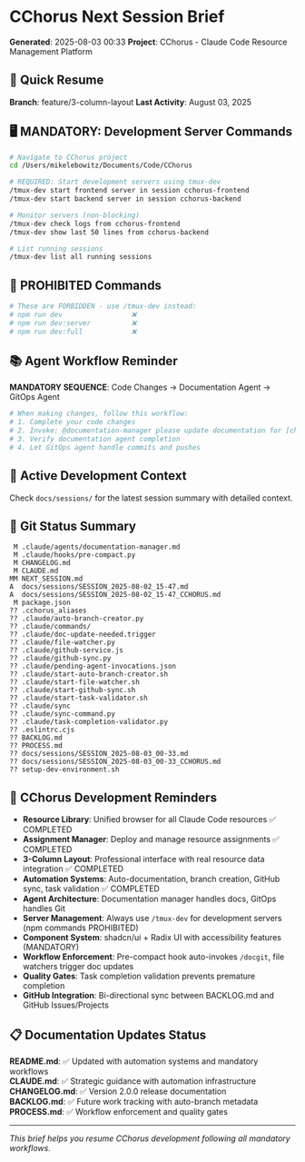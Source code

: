 # CChorus Next Session Brief

**Generated**: 2025-08-03 00:33
**Project**: CChorus - Claude Code Resource Management Platform

## 🚀 Quick Resume

**Branch**: feature/3-column-layout
**Last Activity**: August 03, 2025

## 🖥️ MANDATORY: Development Server Commands

```bash
# Navigate to CChorus project
cd /Users/mikelebowitz/Documents/Code/CChorus

# REQUIRED: Start development servers using tmux-dev
/tmux-dev start frontend server in session cchorus-frontend
/tmux-dev start backend server in session cchorus-backend

# Monitor servers (non-blocking)
/tmux-dev check logs from cchorus-frontend
/tmux-dev show last 50 lines from cchorus-backend

# List running sessions
/tmux-dev list all running sessions
```

## 🚫 PROHIBITED Commands

```bash
# These are FORBIDDEN - use /tmux-dev instead:
# npm run dev                 ❌
# npm run dev:server          ❌
# npm run dev:full            ❌
```

## 📚 Agent Workflow Reminder

**MANDATORY SEQUENCE**: Code Changes → Documentation Agent → GitOps Agent

```bash
# When making changes, follow this workflow:
# 1. Complete your code changes
# 2. Invoke: @documentation-manager please update documentation for [changes]
# 3. Verify documentation agent completion
# 4. Let GitOps agent handle commits and pushes
```

## 🎯 Active Development Context

Check `docs/sessions/` for the latest session summary with detailed context.

## 📂 Git Status Summary

```
 M .claude/agents/documentation-manager.md
 M .claude/hooks/pre-compact.py
 M CHANGELOG.md
 M CLAUDE.md
MM NEXT_SESSION.md
A  docs/sessions/SESSION_2025-08-02_15-47.md
A  docs/sessions/SESSION_2025-08-02_15-47_CCHORUS.md
 M package.json
?? .cchorus_aliases
?? .claude/auto-branch-creator.py
?? .claude/commands/
?? .claude/doc-update-needed.trigger
?? .claude/file-watcher.py
?? .claude/github-service.js
?? .claude/github-sync.py
?? .claude/pending-agent-invocations.json
?? .claude/start-auto-branch-creator.sh
?? .claude/start-file-watcher.sh
?? .claude/start-github-sync.sh
?? .claude/start-task-validator.sh
?? .claude/sync
?? .claude/sync-command.py
?? .claude/task-completion-validator.py
?? .eslintrc.cjs
?? BACKLOG.md
?? PROCESS.md
?? docs/sessions/SESSION_2025-08-03_00-33.md
?? docs/sessions/SESSION_2025-08-03_00-33_CCHORUS.md
?? setup-dev-environment.sh

```

## 🔧 CChorus Development Reminders

- **Resource Library**: Unified browser for all Claude Code resources ✅ COMPLETED
- **Assignment Manager**: Deploy and manage resource assignments ✅ COMPLETED
- **3-Column Layout**: Professional interface with real resource data integration ✅ COMPLETED
- **Automation Systems**: Auto-documentation, branch creation, GitHub sync, task validation ✅ COMPLETED
- **Agent Architecture**: Documentation manager handles docs, GitOps handles Git
- **Server Management**: Always use `/tmux-dev` for development servers (npm commands PROHIBITED)
- **Component System**: shadcn/ui + Radix UI with accessibility features (MANDATORY)
- **Workflow Enforcement**: Pre-compact hook auto-invokes `/docgit`, file watchers trigger doc updates
- **Quality Gates**: Task completion validation prevents premature completion
- **GitHub Integration**: Bi-directional sync between BACKLOG.md and GitHub Issues/Projects

## 📋 Documentation Updates Status

**README.md**: ✅ Updated with automation systems and mandatory workflows  
**CLAUDE.md**: ✅ Strategic guidance with automation infrastructure  
**CHANGELOG.md**: ✅ Version 2.0.0 release documentation  
**BACKLOG.md**: ✅ Future work tracking with auto-branch metadata  
**PROCESS.md**: ✅ Workflow enforcement and quality gates

---

*This brief helps you resume CChorus development following all mandatory workflows.*
